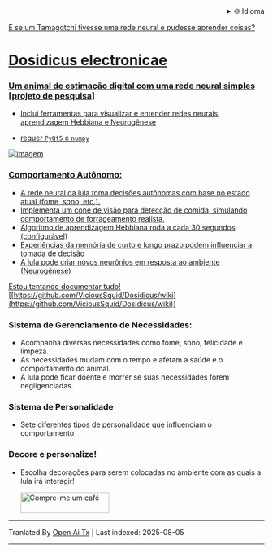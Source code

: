 <div align="right">
  <details>
    <summary >🌐 Idioma</summary>
    <div>
      <div align="center">
        <a href="https://openaitx.github.io/view.html?user=ViciousSquid&project=Dosidicus&lang=en">English</a>
        | <a href="https://openaitx.github.io/view.html?user=ViciousSquid&project=Dosidicus&lang=zh-CN">简体中文</a>
        | <a href="https://openaitx.github.io/view.html?user=ViciousSquid&project=Dosidicus&lang=zh-TW">繁體中文</a>
        | <a href="https://openaitx.github.io/view.html?user=ViciousSquid&project=Dosidicus&lang=ja">日本語</a>
        | <a href="https://openaitx.github.io/view.html?user=ViciousSquid&project=Dosidicus&lang=ko">한국어</a>
        | <a href="https://openaitx.github.io/view.html?user=ViciousSquid&project=Dosidicus&lang=hi">हिन्दी</a>
        | <a href="https://openaitx.github.io/view.html?user=ViciousSquid&project=Dosidicus&lang=th">ไทย</a>
        | <a href="https://openaitx.github.io/view.html?user=ViciousSquid&project=Dosidicus&lang=fr">Français</a>
        | <a href="https://openaitx.github.io/view.html?user=ViciousSquid&project=Dosidicus&lang=de">Deutsch</a>
        | <a href="https://openaitx.github.io/view.html?user=ViciousSquid&project=Dosidicus&lang=es">Español</a>
        | <a href="https://openaitx.github.io/view.html?user=ViciousSquid&project=Dosidicus&lang=it">Italiano</a>
        | <a href="https://openaitx.github.io/view.html?user=ViciousSquid&project=Dosidicus&lang=ru">Русский</a>
        | <a href="https://openaitx.github.io/view.html?user=ViciousSquid&project=Dosidicus&lang=pt">Português</a>
        | <a href="https://openaitx.github.io/view.html?user=ViciousSquid&project=Dosidicus&lang=nl">Nederlands</a>
        | <a href="https://openaitx.github.io/view.html?user=ViciousSquid&project=Dosidicus&lang=pl">Polski</a>
        | <a href="https://openaitx.github.io/view.html?user=ViciousSquid&project=Dosidicus&lang=ar">العربية</a>
        | <a href="https://openaitx.github.io/view.html?user=ViciousSquid&project=Dosidicus&lang=fa">فارسی</a>
        | <a href="https://openaitx.github.io/view.html?user=ViciousSquid&project=Dosidicus&lang=tr">Türkçe</a>
        | <a href="https://openaitx.github.io/view.html?user=ViciousSquid&project=Dosidicus&lang=vi">Tiếng Việt</a>
        | <a href="https://openaitx.github.io/view.html?user=ViciousSquid&project=Dosidicus&lang=id">Bahasa Indonesia</a>
        | <a href="https://openaitx.github.io/view.html?user=ViciousSquid&project=Dosidicus&lang=as">অসমীয়া</
      </div>
    </div>
  </details>
</div>

E se um Tamagotchi tivesse uma rede neural e pudesse aprender coisas?
# Dosidicus electronicae
### Um animal de estimação digital com uma rede neural simples [projeto de pesquisa]
* Inclui ferramentas para visualizar e entender redes neurais, aprendizagem Hebbiana e Neurogênese

* requer `PyQt5` e `numpy`



![imagem](https://github.com/user-attachments/assets/5a6449c8-e138-42aa-9acf-d9bd9b46d6e4)



### Comportamento Autônomo:

* A rede neural da lula toma decisões autônomas com base no estado atual (fome, sono, etc.).
* Implementa um cone de visão para detecção de comida, simulando comportamento de forrageamento realista.
* Algoritmo de aprendizagem Hebbiana roda a cada 30 segundos (configurável)
* Experiências da memória de curto e longo prazo podem influenciar a tomada de decisão
* A lula pode criar novos neurônios em resposta ao ambiente (Neurogênese)

Estou tentando documentar tudo!
[[https://github.com/ViciousSquid/Dosidicus/wiki](https://github.com/ViciousSquid/Dosidicus/wiki)]

### Sistema de Gerenciamento de Necessidades:

* Acompanha diversas necessidades como fome, sono, felicidade e limpeza.
* As necessidades mudam com o tempo e afetam a saúde e o comportamento do animal.
* A lula pode ficar doente e morrer se suas necessidades forem negligenciadas.

### Sistema de Personalidade

* Sete diferentes [tipos de personalidade](https://github.com/ViciousSquid/Dosidicus/blob/main/Docs/Personalities.md) que influenciam o comportamento

### Decore e personalize!

* Escolha decorações para serem colocadas no ambiente com as quais a lula irá interagir!


  <a href="https://www.buymeacoffee.com/vicioussquid" target="_blank"><img src="https://cdn.buymeacoffee.com/buttons/default-orange.png" alt="Compre-me um café" height="41" width="174"></a>



---

Tranlated By [Open Ai Tx](https://github.com/OpenAiTx/OpenAiTx) | Last indexed: 2025-08-05

---